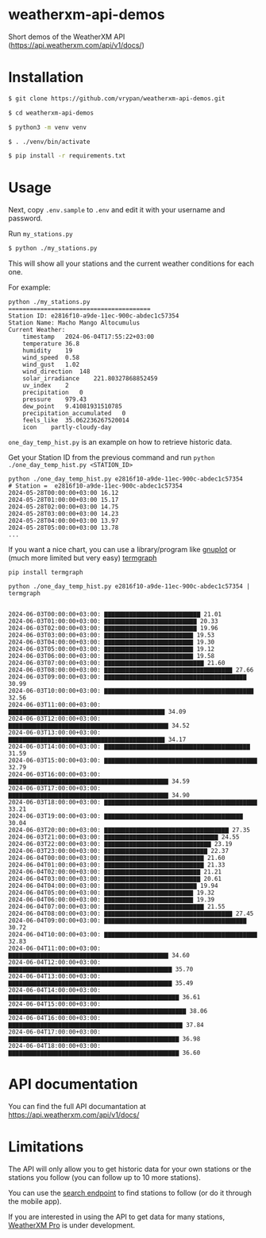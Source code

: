 # weatherxm-api-demos
Short demos of the WeatherXM API (https://api.weatherxm.com/api/v1/docs/)

# Installation

```bash
$ git clone https://github.com/vrypan/weatherxm-api-demos.git

$ cd weatherxm-api-demos

$ python3 -m venv venv

$ . ./venv/bin/activate

$ pip install -r requirements.txt

```

# Usage 

Next, copy `.env.sample` to `.env` and edit it with your username and password.

Run `my_stations.py`

```bash
$ python ./my_stations.py
```

This will show all your stations and the current weather conditions for each one.

For example:

```
python ./my_stations.py
========================================
Station ID: e2816f10-a9de-11ec-900c-abdec1c57354
Station Name: Macho Mango Altocumulus
Current Weather:
	timestamp	2024-06-04T17:55:22+03:00
	temperature	36.8
	humidity	19
	wind_speed	0.58
	wind_gust	1.02
	wind_direction	148
	solar_irradiance	221.80327868852459
	uv_index	2
	precipitation	0
	pressure	979.43
	dew_point	9.41081931510785
	precipitation_accumulated	0
	feels_like	35.062236267520014
	icon	partly-cloudy-day
```

`one_day_temp_hist.py` is an example on how to retrieve historic data.

Get your Station ID from the previous command and run `python ./one_day_temp_hist.py <STATION_ID>`

```
python ./one_day_temp_hist.py e2816f10-a9de-11ec-900c-abdec1c57354
# Station =  e2816f10-a9de-11ec-900c-abdec1c57354
2024-05-28T00:00:00+03:00 16.12
2024-05-28T01:00:00+03:00 15.17
2024-05-28T02:00:00+03:00 14.75
2024-05-28T03:00:00+03:00 14.23
2024-05-28T04:00:00+03:00 13.97
2024-05-28T05:00:00+03:00 13.78
...
```

If you want a nice chart, you can use a library/program like [gnuplot](http://www.gnuplot.info) or (much more limited but very easy) [termgraph](https://github.com/mkaz/termgraph)

```
pip install termgraph

python ./one_day_temp_hist.py e2816f10-a9de-11ec-900c-abdec1c57354 | termgraph


2024-06-03T00:00:00+03:00: ▇▇▇▇▇▇▇▇▇▇▇▇▇▇▇▇▇▇▇▇▇▇▇▇▇▇▇ 21.01
2024-06-03T01:00:00+03:00: ▇▇▇▇▇▇▇▇▇▇▇▇▇▇▇▇▇▇▇▇▇▇▇▇▇▇ 20.33
2024-06-03T02:00:00+03:00: ▇▇▇▇▇▇▇▇▇▇▇▇▇▇▇▇▇▇▇▇▇▇▇▇▇▇ 19.96
2024-06-03T03:00:00+03:00: ▇▇▇▇▇▇▇▇▇▇▇▇▇▇▇▇▇▇▇▇▇▇▇▇▇ 19.53
2024-06-03T04:00:00+03:00: ▇▇▇▇▇▇▇▇▇▇▇▇▇▇▇▇▇▇▇▇▇▇▇▇▇ 19.30
2024-06-03T05:00:00+03:00: ▇▇▇▇▇▇▇▇▇▇▇▇▇▇▇▇▇▇▇▇▇▇▇▇▇ 19.12
2024-06-03T06:00:00+03:00: ▇▇▇▇▇▇▇▇▇▇▇▇▇▇▇▇▇▇▇▇▇▇▇▇▇ 19.58
2024-06-03T07:00:00+03:00: ▇▇▇▇▇▇▇▇▇▇▇▇▇▇▇▇▇▇▇▇▇▇▇▇▇▇▇▇ 21.60
2024-06-03T08:00:00+03:00: ▇▇▇▇▇▇▇▇▇▇▇▇▇▇▇▇▇▇▇▇▇▇▇▇▇▇▇▇▇▇▇▇▇▇▇▇ 27.66
2024-06-03T09:00:00+03:00: ▇▇▇▇▇▇▇▇▇▇▇▇▇▇▇▇▇▇▇▇▇▇▇▇▇▇▇▇▇▇▇▇▇▇▇▇▇▇▇▇ 30.99
2024-06-03T10:00:00+03:00: ▇▇▇▇▇▇▇▇▇▇▇▇▇▇▇▇▇▇▇▇▇▇▇▇▇▇▇▇▇▇▇▇▇▇▇▇▇▇▇▇▇▇ 32.56
2024-06-03T11:00:00+03:00: ▇▇▇▇▇▇▇▇▇▇▇▇▇▇▇▇▇▇▇▇▇▇▇▇▇▇▇▇▇▇▇▇▇▇▇▇▇▇▇▇▇▇▇▇ 34.09
2024-06-03T12:00:00+03:00: ▇▇▇▇▇▇▇▇▇▇▇▇▇▇▇▇▇▇▇▇▇▇▇▇▇▇▇▇▇▇▇▇▇▇▇▇▇▇▇▇▇▇▇▇▇ 34.52
2024-06-03T13:00:00+03:00: ▇▇▇▇▇▇▇▇▇▇▇▇▇▇▇▇▇▇▇▇▇▇▇▇▇▇▇▇▇▇▇▇▇▇▇▇▇▇▇▇▇▇▇▇ 34.17
2024-06-03T14:00:00+03:00: ▇▇▇▇▇▇▇▇▇▇▇▇▇▇▇▇▇▇▇▇▇▇▇▇▇▇▇▇▇▇▇▇▇▇▇▇▇▇▇▇▇ 31.59
2024-06-03T15:00:00+03:00: ▇▇▇▇▇▇▇▇▇▇▇▇▇▇▇▇▇▇▇▇▇▇▇▇▇▇▇▇▇▇▇▇▇▇▇▇▇▇▇▇▇▇▇ 32.79
2024-06-03T16:00:00+03:00: ▇▇▇▇▇▇▇▇▇▇▇▇▇▇▇▇▇▇▇▇▇▇▇▇▇▇▇▇▇▇▇▇▇▇▇▇▇▇▇▇▇▇▇▇▇ 34.59
2024-06-03T17:00:00+03:00: ▇▇▇▇▇▇▇▇▇▇▇▇▇▇▇▇▇▇▇▇▇▇▇▇▇▇▇▇▇▇▇▇▇▇▇▇▇▇▇▇▇▇▇▇▇ 34.90
2024-06-03T18:00:00+03:00: ▇▇▇▇▇▇▇▇▇▇▇▇▇▇▇▇▇▇▇▇▇▇▇▇▇▇▇▇▇▇▇▇▇▇▇▇▇▇▇▇▇▇▇ 33.21
2024-06-03T19:00:00+03:00: ▇▇▇▇▇▇▇▇▇▇▇▇▇▇▇▇▇▇▇▇▇▇▇▇▇▇▇▇▇▇▇▇▇▇▇▇▇▇▇ 30.04
2024-06-03T20:00:00+03:00: ▇▇▇▇▇▇▇▇▇▇▇▇▇▇▇▇▇▇▇▇▇▇▇▇▇▇▇▇▇▇▇▇▇▇▇ 27.35
2024-06-03T21:00:00+03:00: ▇▇▇▇▇▇▇▇▇▇▇▇▇▇▇▇▇▇▇▇▇▇▇▇▇▇▇▇▇▇▇▇ 24.55
2024-06-03T22:00:00+03:00: ▇▇▇▇▇▇▇▇▇▇▇▇▇▇▇▇▇▇▇▇▇▇▇▇▇▇▇▇▇▇ 23.19
2024-06-03T23:00:00+03:00: ▇▇▇▇▇▇▇▇▇▇▇▇▇▇▇▇▇▇▇▇▇▇▇▇▇▇▇▇▇ 22.37
2024-06-04T00:00:00+03:00: ▇▇▇▇▇▇▇▇▇▇▇▇▇▇▇▇▇▇▇▇▇▇▇▇▇▇▇▇ 21.60
2024-06-04T01:00:00+03:00: ▇▇▇▇▇▇▇▇▇▇▇▇▇▇▇▇▇▇▇▇▇▇▇▇▇▇▇▇ 21.33
2024-06-04T02:00:00+03:00: ▇▇▇▇▇▇▇▇▇▇▇▇▇▇▇▇▇▇▇▇▇▇▇▇▇▇▇ 21.21
2024-06-04T03:00:00+03:00: ▇▇▇▇▇▇▇▇▇▇▇▇▇▇▇▇▇▇▇▇▇▇▇▇▇▇▇ 20.61
2024-06-04T04:00:00+03:00: ▇▇▇▇▇▇▇▇▇▇▇▇▇▇▇▇▇▇▇▇▇▇▇▇▇▇ 19.94
2024-06-04T05:00:00+03:00: ▇▇▇▇▇▇▇▇▇▇▇▇▇▇▇▇▇▇▇▇▇▇▇▇▇ 19.32
2024-06-04T06:00:00+03:00: ▇▇▇▇▇▇▇▇▇▇▇▇▇▇▇▇▇▇▇▇▇▇▇▇▇ 19.39
2024-06-04T07:00:00+03:00: ▇▇▇▇▇▇▇▇▇▇▇▇▇▇▇▇▇▇▇▇▇▇▇▇▇▇▇▇ 21.55
2024-06-04T08:00:00+03:00: ▇▇▇▇▇▇▇▇▇▇▇▇▇▇▇▇▇▇▇▇▇▇▇▇▇▇▇▇▇▇▇▇▇▇▇▇ 27.45
2024-06-04T09:00:00+03:00: ▇▇▇▇▇▇▇▇▇▇▇▇▇▇▇▇▇▇▇▇▇▇▇▇▇▇▇▇▇▇▇▇▇▇▇▇▇▇▇▇ 30.72
2024-06-04T10:00:00+03:00: ▇▇▇▇▇▇▇▇▇▇▇▇▇▇▇▇▇▇▇▇▇▇▇▇▇▇▇▇▇▇▇▇▇▇▇▇▇▇▇▇▇▇▇ 32.83
2024-06-04T11:00:00+03:00: ▇▇▇▇▇▇▇▇▇▇▇▇▇▇▇▇▇▇▇▇▇▇▇▇▇▇▇▇▇▇▇▇▇▇▇▇▇▇▇▇▇▇▇▇▇ 34.60
2024-06-04T12:00:00+03:00: ▇▇▇▇▇▇▇▇▇▇▇▇▇▇▇▇▇▇▇▇▇▇▇▇▇▇▇▇▇▇▇▇▇▇▇▇▇▇▇▇▇▇▇▇▇▇ 35.70
2024-06-04T13:00:00+03:00: ▇▇▇▇▇▇▇▇▇▇▇▇▇▇▇▇▇▇▇▇▇▇▇▇▇▇▇▇▇▇▇▇▇▇▇▇▇▇▇▇▇▇▇▇▇▇ 35.49
2024-06-04T14:00:00+03:00: ▇▇▇▇▇▇▇▇▇▇▇▇▇▇▇▇▇▇▇▇▇▇▇▇▇▇▇▇▇▇▇▇▇▇▇▇▇▇▇▇▇▇▇▇▇▇▇▇ 36.61
2024-06-04T15:00:00+03:00: ▇▇▇▇▇▇▇▇▇▇▇▇▇▇▇▇▇▇▇▇▇▇▇▇▇▇▇▇▇▇▇▇▇▇▇▇▇▇▇▇▇▇▇▇▇▇▇▇▇▇ 38.06
2024-06-04T16:00:00+03:00: ▇▇▇▇▇▇▇▇▇▇▇▇▇▇▇▇▇▇▇▇▇▇▇▇▇▇▇▇▇▇▇▇▇▇▇▇▇▇▇▇▇▇▇▇▇▇▇▇▇ 37.84
2024-06-04T17:00:00+03:00: ▇▇▇▇▇▇▇▇▇▇▇▇▇▇▇▇▇▇▇▇▇▇▇▇▇▇▇▇▇▇▇▇▇▇▇▇▇▇▇▇▇▇▇▇▇▇▇▇ 36.98
2024-06-04T18:00:00+03:00: ▇▇▇▇▇▇▇▇▇▇▇▇▇▇▇▇▇▇▇▇▇▇▇▇▇▇▇▇▇▇▇▇▇▇▇▇▇▇▇▇▇▇▇▇▇▇▇▇ 36.60
```

# API documentation

You can find the full API documantation at https://api.weatherxm.com/api/v1/docs/

# Limitations

The API will only allow you to get historic data for your own stations or the stations you follow (you can follow up to 10 more stations).

You can use the [search endpoint](https://api.weatherxm.com/api/v1/docs/#/network/search) to find stations to follow (or do it through the mobile app).

If you are interested in using the API to get data for many stations, [WeatherXM Pro](https://weatherxm.com/weatherxm-pro/) is under development.
